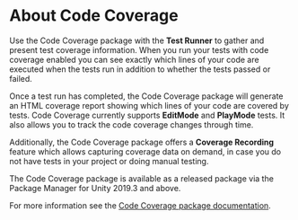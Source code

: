 # About Code Coverage

Use the Code Coverage package with the **Test Runner** to gather and present test coverage information. When you run your tests with code coverage enabled you can see exactly which lines of your code are executed when the tests run in addition to whether the tests passed or failed.

Once a test run has completed, the Code Coverage package will generate an HTML coverage report showing which lines of your code are covered by tests. Code Coverage currently supports **EditMode** and **PlayMode** tests. It also allows you to track the code coverage changes through time.

Additionally, the Code Coverage package offers a **Coverage Recording** feature which allows capturing coverage data on demand, in case you do not have tests in your project or doing manual testing.

The Code Coverage package is available as a released package via the Package Manager for Unity 2019.3 and above.

For more information see the [Code Coverage package documentation](https://docs.unity3d.com/Packages/com.unity.testtools.codecoverage@latest).
